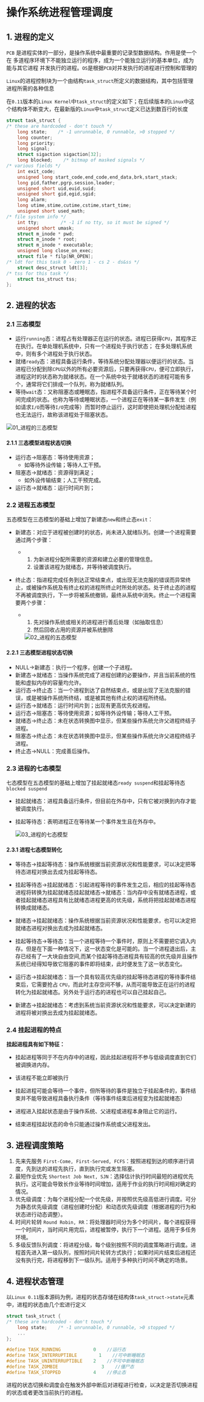 # 操作系统进程管理调度

## 1. 进程的定义

`PCB` 是进程实体的一部分，是操作系统中最重要的记录型数据结构。作用是使一个在 多道程序环境下不能独立运行的程序，成为一个能独立运行的基本单位，成为能与其它进程 并发执行的进程。`OS`是根据`PCB`对并发执行的进程进行控制和管理的

`Linux`的进程控制块为一个由结构`task_struct`所定义的数据结构，其中包括管理进程所需的各种信息

在`0.11`版本的`Linux Kernel`中`task_struct`的定义如下；在后续版本的`Linux`中这个结构体不断变大，在最新版的`Linux`中`task_struct`定义已达到数百行的长度

```c
struct task_struct {
/* these are hardcoded - don't touch */
    long state;    /* -1 unrunnable, 0 runnable, >0 stopped */
    long counter;
    long priority;
    long signal;
    struct sigaction sigaction[32];
    long blocked;    /* bitmap of masked signals */
/* various fields */
    int exit_code;
    unsigned long start_code,end_code,end_data,brk,start_stack;
    long pid,father,pgrp,session,leader;
    unsigned short uid,euid,suid;
    unsigned short gid,egid,sgid;
    long alarm;
    long utime,stime,cutime,cstime,start_time;
    unsigned short used_math;
/* file system info */
    int tty;        /* -1 if no tty, so it must be signed */
    unsigned short umask;
    struct m_inode * pwd;
    struct m_inode * root;
    struct m_inode * executable;
    unsigned long close_on_exec;
    struct file * filp[NR_OPEN];
/* ldt for this task 0 - zero 1 - cs 2 - ds&ss */
    struct desc_struct ldt[3];
/* tss for this task */
    struct tss_struct tss;
};
```

## 2. 进程的状态

### 2.1 三态模型

- 运行`running`态：进程占有处理器正在运行的状态。进程已获得`CPU`，其程序正在执行。在单处理机系统中，只有一个进程处于执行状态； 在多处理机系统中，则有多个进程处于执行状态。
- 就绪`ready`态：进程具备运行条件，等待系统分配处理器以便运行的状态。当进程已分配到除`CPU`以外的所有必要资源后，只要再获得`CPU`，便可立即执行，进程这时的状态称为就绪状态。在一个系统中处于就绪状态的进程可能有多个，通常将它们排成一个队列，称为就绪队列。
- 等待`wait`态：又称阻塞态或睡眠态，指进程不具备运行条件，正在等待某个时间完成的状态。也称为等待或睡眠状态，一个进程正在等待某一事件发生（例如请求`I/O`而等待`I/O`完成等）而暂时停止运行，这时即使把处理机分配给进程也无法运行，故称该进程处于阻塞状态。

<img src="./img/01_进程的三态模型.jpg" alt="01_进程的三态模型" />

#### 2.1.1 三态模型进程状态切换

- 运行态→阻塞态：等待使用资源；
  - 如等待外设传输；等待人工干预。
- 阻塞态→就绪态：资源得到满足；
  - 如外设传输结束；人工干预完成。
- 运行态→就绪态：运行时间片到；

### 2.2 进程五态模型

五态模型在三态模型的基础上增加了新建态`new`和终止态`exit`：

- 新建态：对应于进程被创建时的状态，尚未进入就绪队列。创建一个进程需要通过两个步骤：
  - 1. 为新进程分配所需要的资源和建立必要的管理信息。
    2. 设置该进程为就绪态，并等待被调度执行。

- 终止态：指进程完成任务到达正常结束点，或出现无法克服的错误而异常终止，或被操作系统及有终止权的进程所终止时所处的状态。处于终止态的进程不再被调度执行，下一步将被系统撤销，最终从系统中消失。终止一个进程需要两个步骤：
  - 1. 先对操作系统或相关的进程进行善后处理（如抽取信息）
    2. 然后回收占用的资源并被系统删除

    <img src="./img/02_进程的五态模型.png" alt="02_进程的五态模型" />

#### 2.2.1 三态模型进程状态切换

- NULL→新建态：执行一个程序，创建一个子进程。
- 新建态→就绪态：当操作系统完成了进程创建的必要操作，并且当前系统的性能和虚拟内存的容量均允许。
- 运行态→终止态：当一个进程到达了自然结束点，或是出现了无法克服的错误，或是被操作系统所终结，或是被其他有终止权的进程所终结。
- 运行态→就绪态：运行时间片到；出现有更高优先权进程。
- 运行态→阻塞态：等待使用资源；如等待外设传输；等待人工干预。
- 就绪态→终止态：未在状态转换图中显示，但某些操作系统允许父进程终结子进程。
- 阻塞态→终止态：未在状态转换图中显示，但某些操作系统允许父进程终结子进程。
- 终止态→NULL：完成善后操作。

### 2.3 进程的七态模型

七态模型在五态模型的基础上增加了挂起就绪态`ready suspend`和挂起等待态`blocked suspend`

- 挂起就绪态：进程具备运行条件，但目前在外存中，只有它被对换到内存才能被调度执行。
- 挂起等待态：表明进程正在等待某一个事件发生且在外存中。

    <img src="./img/03_进程的七态模型.png" alt="03_进程的七态模型" />

#### 2.3.1 进程七态模型转化

- 等待态→挂起等待态：操作系统根据当前资源状况和性能要求，可以决定把等待态进程对换出去成为挂起等待态。

- 挂起等待态→挂起就绪态：引起进程等待的事件发生之后，相应的挂起等待态进程将转换为挂起就绪态挂起就绪态→就绪态：当内存中没有就绪态进程，或者挂起就绪态进程具有比就绪态进程更高的优先级，系统将把挂起就绪态进程转换成就绪态。

- 就绪态→挂起就绪态：操作系统根据当前资源状况和性能要求，也可以决定把就绪态进程对换出去成为挂起就绪态。

- 挂起等待态→等待态：当一个进程等待一个事件时，原则上不需要把它调入内存。但是在下面一种情况下，这一状态变化是可能的。当一个进程退出后，主存已经有了一大块自由空间,而某个挂起等待态进程具有较高的优先级并且操作系统已经得知导致它阻塞的事件即将结束，此时便发生了这一状态变化。

- 运行态→挂起就绪态：当一个具有较高优先级的挂起等待态进程的等待事件结束后，它需要抢占 `CPU`，而此时主存空间不够，从而可能导致正在运行的进程转化为挂起就绪态。另外处于运行态的进程也可以自己挂起自己。

- 新建态→挂起就绪态：考虑到系统当前资源状况和性能要求，可以决定新建的进程将被对换出去成为挂起就绪态。

### 2.4 挂起进程的特点

**挂起进程具有如下特征：**

- 挂起进程等同于不在内存中的进程，因此挂起进程将不参与低级调度直到它们被调换进内存。

- 该进程不能立即被执行
- 挂起进程可能会等待一个事件，但所等待的事件是独立于挂起条件的，事件结束并不能导致进程具备执行条件（等待事件结束后进程变为挂起就绪态）
- 进程进入挂起状态是由于操作系统、父进程或进程本身阻止它的运行。
- 结束进程挂起状态的命令只能通过操作系统或父进程发出。

## 3. 进程调度策略

1. 先来先服务 `First-Come, First-Served, FCFS`：按照进程到达的顺序进行调度，先到达的进程先执行，直到执行完或发生阻塞。
2. 最短作业优先 `Shortest Job Next, SJN`：选择估计执行时间最短的进程优先执行。这可能会导致长作业等待时间增加，适用于作业的执行时间相对确定的情况。
3. 优先级调度：为每个进程分配一个优先级，并按照优先级高低进行调度。可分为静态优先级调度（进程创建时分配）和动态优先级调度（根据进程的行为和状态进行动态调整）。
4. 时间片轮转 `Round Robin, RR`：将处理器时间分为多个时间片，每个进程获得一个时间片，当时间片用完后，进程被暂停，执行下一个进程。适用于多任务环境。
5. 多级反馈队列调度：将进程分级，每个级别按照不同的调度策略进行调度。进程首先进入第一级队列，按照时间片轮转方式执行；如果时间片结束后进程还没有执行完，将进程移到下一级队列。适用于多种执行时间不确定的场景。

## 4. 进程状态管理

以`Linux 0.11`版本源码为例，进程的状态存储在结构体`task_struct->state`元素中，进程的状态由几个宏进行定义

```c
struct task_struct {
/* these are hardcoded - don't touch */
    long state;    /* -1 unrunnable, 0 runnable, >0 stopped */
    ...
};

#define TASK_RUNNING            0    //运行态
#define TASK_INTERRUPTIBLE        1    //可中断睡眠态
#define TASK_UNINTERRUPTIBLE    2    //不可中断睡眠态
#define TASK_ZOMBIE                3    //僵尸态
#define TASK_STOPPED            4    //停止态
```

进程的状态切换和调度会在触发外部中断后对进程进行检查，以决定是否切换进程的状态或者更改当前执行的进程。
